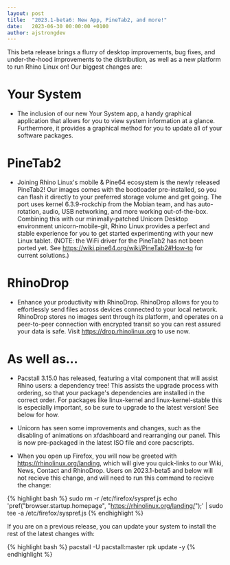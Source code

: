 ```yaml
---
layout: post
title:  "2023.1-beta6: New App, PineTab2, and more!"
date:   2023-06-30 00:00:00 +0100
author: ajstrongdev
---
```


This beta release brings a flurry of desktop improvements, bug fixes, and under-the-hood improvements to the distribution, as well as a new platform to run Rhino Linux on! Our biggest changes are:

# Your System

* The inclusion of our new Your System app, a handy graphical application that allows for you to view system information at a glance. Furthermore, it provides a graphical method for you to update all of your software packages.

# PineTab2

* Joining Rhino Linux's mobile & Pine64 ecosystem is the newly released PineTab2! Our images comes with the bootloader pre-installed, so you can flash it directly to your preferred storage volume and get going. The port uses kernel 6.3.9-rockchip from the Mobian team, and has auto-rotation, audio, USB networking, and more working out-of-the-box. Combining this with our minimally-patched Unicorn Desktop environment unicorn-mobile-git, Rhino Linux provides a perfect and stable experience for you to get started experimenting with your new Linux tablet. (NOTE: the WiFi driver for the PineTab2 has not been ported yet. See https://wiki.pine64.org/wiki/PineTab2#How-to for current solutions.)

# RhinoDrop
* Enhance your productivity with RhinoDrop. RhinoDrop allows for you to effortlessly send files across devices connected to your local network. RhinoDrop stores no images sent through its platform, and operates on a peer-to-peer connection with encrypted transit so you can rest assured your data is safe. Visit https://drop.rhinolinux.org to use now.

# As well as...
* Pacstall 3.15.0 has released, featuring a vital component that will assist Rhino users: a dependency tree! This assists the upgrade process with ordering, so that your package's dependencies are installed in the correct order. For packages like linux-kernel and linux-kernel-stable this is especially important, so be sure to upgrade to the latest version! See below for how.

* Unicorn has seen some improvements and changes, such as the disabling of animations on xfdashboard and rearranging our panel. This is now pre-packaged in the latest ISO file and core pacscripts.

* When you open up Firefox, you will now be greeted with https://rhinolinux.org/landing, which will give you quick-links to our Wiki, News, Contact and RhinoDrop. Users on 2023.1-beta5 and below will not recieve this change, and will need to run this command to recieve the change:

{% highlight bash %}
sudo rm -r /etc/firefox/syspref.js
echo 'pref("browser.startup.homepage", "https://rhinolinux.org/landing/");' | sudo tee -a /etc/firefox/syspref.js
{% endhighlight %}

If you are on a previous release, you can update your system to install the rest of the latest changes with:

{% highlight bash %}
pacstall -U pacstall:master
rpk update -y
{% endhighlight %}
